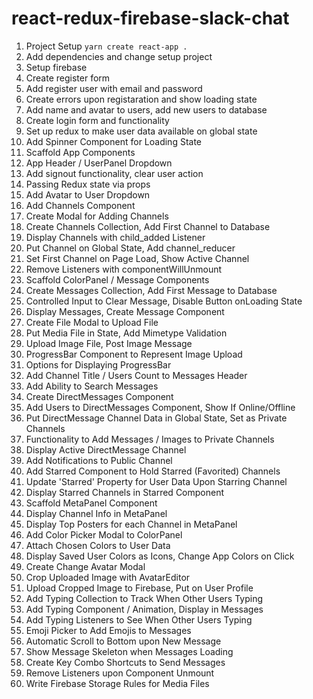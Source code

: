 # react-redux-firebase-slack-chat

1. Project Setup `yarn create react-app .`
2. Add dependencies and change setup project
3. Setup firebase
4. Create register form
5. Add register user with email and password
6. Create errors upon registaration and show loading state
7. Add name and avatar to users, add new users to database
8. Create login form and functionality
9. Set up redux to make user data available on global state
10. Add Spinner Component for Loading State
11. Scaffold App Components
12. App Header / UserPanel Dropdown
13. Add signout functionality, clear user action
14. Passing Redux state via props
15. Add Avatar to User Dropdown
16. Add Channels Component
17. Create Modal for Adding Channels
18. Create Channels Collection, Add First Channel to Database
19. Display Channels with child_added Listener
20. Put Channel on Global State, Add channel_reducer
21. Set First Channel on Page Load, Show Active Channel
22. Remove Listeners with componentWillUnmount
23. Scaffold ColorPanel / Message Components
24. Create Messages Collection, Add First Message to Database
25. Controlled Input to Clear Message, Disable Button onLoading State
26. Display Messages, Create Message Component
27. Create File Modal to Upload File
28. Put Media File in State, Add Mimetype Validation
29. Upload Image File, Post Image Message
30. ProgressBar Component to Represent Image Upload
31. Options for Displaying ProgressBar
32. Add Channel Title / Users Count to Messages Header
33. Add Ability to Search Messages
34. Create DirectMessages Component
35. Add Users to DirectMessages Component, Show If Online/Offline
36. Put DirectMessage Channel Data in Global State, Set as Private Channels
37. Functionality to Add Messages / Images to Private Channels
38. Display Active DirectMessage Channel
39. Add Notifications to Public Channel
40. Add Starred Component to Hold Starred (Favorited) Channels
41. Update 'Starred' Property for User Data Upon Starring Channel
42. Display Starred Channels in Starred Component
43. Scaffold MetaPanel Component
44. Display Channel Info in MetaPanel
45. Display Top Posters for each Channel in MetaPanel
46. Add Color Picker Modal to ColorPanel
47. Attach Chosen Colors to User Data
48. Display Saved User Colors as Icons, Change App Colors on Click
49. Create Change Avatar Modal
50. Crop Uploaded Image with AvatarEditor
51. Upload Cropped Image to Firebase, Put on User Profile
52. Add Typing Collection to Track When Other Users Typing
53. Add Typing Component / Animation, Display in Messages
54. Add Typing Listeners to See When Other Users Typing
55. Emoji Picker to Add Emojis to Messages
56. Automatic Scroll to Bottom upon New Message
57. Show Message Skeleton when Messages Loading
58. Create Key Combo Shortcuts to Send Messages
59. Remove Listeners upon Component Unmount
60. Write Firebase Storage Rules for Media Files
